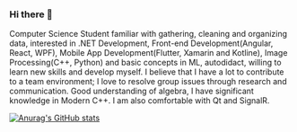 ### Hi there 👋

Computer Science Student familiar with gathering, cleaning and organizing data, interested in .NET Development, Front-end Development(Angular, React, WPF), Mobile App Development(Flutter, Xamarin and Kotline), Image Processing(C++, Python) and basic concepts in ML, autodidact, willing to learn new skills and develop myself. I believe that I have a lot to contribute to a team environment; I love to resolve group issues through research and communication. Good understanding of algebra, I have significant knowledge in Modern C++. I am also comfortable with Qt and SignalR.

[![Anurag's GitHub stats](https://github-readme-stats.vercel.app/api?username=Dinu-Alin)](https://github.com/anuraghazra/github-readme-stats)
<!--
**Dinu-Alin/Dinu-Alin** is a ✨ _special_ ✨ repository because its `README.md` (this file) appears on your GitHub profile.

Here are some ideas to get you started:

- 🔭 I’m currently working on ...
- 🌱 I’m currently learning ...
- 👯 I’m looking to collaborate on ...
- 🤔 I’m looking for help with ...
- 💬 Ask me about ...
- 📫 How to reach me: ...
- 😄 Pronouns: ...
- ⚡ Fun fact: ...
-->
